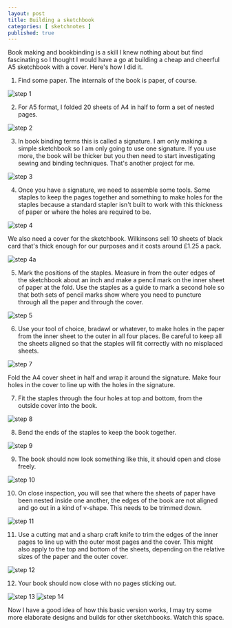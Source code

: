```yaml
---
layout: post
title: Building a sketchbook
categories: [ sketchnotes ]
published: true
---
```


Book making and bookbinding is a skill I knew nothing about but find fascinating so I thought I 
would have a go at building a cheap and cheerful A5 sketchbook with a cover. Here's how I did it.

1. Find some paper. The internals of the book is paper, of course. 

<img src="/img/posts/build-a-sketchbook/step-1.jpg" alt="step 1" class="u-max-full-width" />

2. For A5 format, I folded 20 sheets of A4 in half to form a set of nested pages. 

<img src="/img/posts/build-a-sketchbook/step-2.jpg" alt="step 2" class="u-max-full-width" />

3. In book binding terms this is called a signature. I am only making a simple sketchbook so I am only 
going to use one signature. If you use more, the book will be thicker but you then need to start investigating 
sewing and binding techniques. That's another project for me.

<img src="/img/posts/build-a-sketchbook/step-3.jpg" alt="step 3" class="u-max-full-width" />

4. Once you have a signature, we need to assemble some tools. Some staples to keep the pages together and something
to make holes for the staples because a standard stapler isn't built to work with this thickness of paper 
or where the holes are required to be.

<img src="/img/posts/build-a-sketchbook/step-4.jpg" alt="step 4" class="u-max-full-width" />

We also need a cover for the sketchbook. Wilkinsons sell 10 sheets of black card that's thick enough 
for our purposes and it costs around £1.25 a pack.
 
<img src="/img/posts/build-a-sketchbook/step-4a.jpg" alt="step 4a" class="u-max-full-width" />

5. Mark the positions of the staples. Measure in from the outer edges of the sketchbook about an 
inch and make a pencil mark on the inner sheet of paper at the fold. Use the staples as a guide to 
mark a second hole so that both sets of pencil marks show where you need to puncture through all the paper 
and through the cover. 

<img src="/img/posts/build-a-sketchbook/step-5.jpg" alt="step 5" class="u-max-full-width" />

6. Use your tool of choice, bradawl or whatever, to make holes in the paper from the inner sheet to the outer 
in all four places. Be careful to keep all the sheets aligned so that the staples will fit correctly with no 
misplaced sheets.

<img src="/img/posts/build-a-sketchbook/step-7.jpg" alt="step 7" class="u-max-full-width" />

Fold the A4 cover sheet in half and wrap it around the signature. Make four holes in the cover to line up 
with the holes in the signature.

7. Fit the staples through the four holes at top and bottom, from the outside cover into the book.

<img src="/img/posts/build-a-sketchbook/step-8.jpg" alt="step 8" class="u-max-full-width" />

8. Bend the ends of the staples to keep the book together.

<img src="/img/posts/build-a-sketchbook/step-9.jpg" alt="step 9" class="u-max-full-width" />

9. The book should now look something like this, it should open and close freely.

<img src="/img/posts/build-a-sketchbook/step-10.jpg" alt="step 10" class="u-max-full-width" />

10. On close inspection, you will see that where the sheets of paper have been nested inside one another, 
the edges of the book are not aligned and go out in a kind of v-shape. This needs to be trimmed down.

<img src="/img/posts/build-a-sketchbook/step-11.jpg" alt="step 11" class="u-max-full-width" />

11. Use a cutting mat and a sharp craft knife to trim the edges of the inner pages to line up with the 
outer most pages and the cover. This might also apply to the top and bottom of the sheets, depending on the 
relative sizes of the paper and the outer cover.

<img src="/img/posts/build-a-sketchbook/step-12.jpg" alt="step 12" class="u-max-full-width" />

12. Your book should now close with no pages sticking out.

<img src="/img/posts/build-a-sketchbook/step-13.jpg" alt="step 13" class="u-max-full-width" />

<img src="/img/posts/build-a-sketchbook/step-14.jpg" alt="step 14" class="u-max-full-width" />

Now I have a good idea of how this basic version works, I may try some more elaborate designs and builds 
for other sketchbooks. Watch this space.


